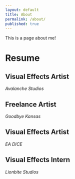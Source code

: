 ```yaml
---
layout: default
title: About
permalink: /about/
published: true
---
```

This is a page about me!

# Resume

## Visual Effects Artist
_Avalanche Studios_

## Freelance Artist
_Goodbye Kansas_

## Visual Effects Artist
_EA DICE_

## Visual Effects Intern
_Lionbite Studios_
